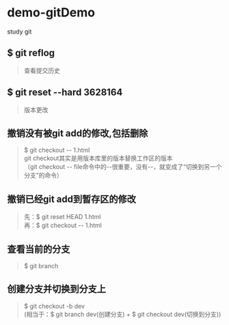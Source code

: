# demo-gitDemo
study git

##  $ git reflog
 >查看提交历史

##  $ git reset --hard 3628164
 >版本更改

## 撤销没有被git add的修改,包括删除
 > $ git checkout -- 1.html <br/>
 >git checkout其实是用版本库里的版本替换工作区的版本 <br/>
 >（git checkout -- file命令中的--很重要，没有--，就变成了“切换到另一个分支”的命令）

## 撤销已经git add到暂存区的修改
 >先：$ git reset HEAD 1.html <br/>
 >再：$ git checkout -- 1.html

## 查看当前的分支
 >$ git branch

## 创建分支并切换到分支上
 >$ git checkout -b dev <br/>
 >(相当于：$ git branch dev(创建分支) + $ git checkout dev(切换到分支))

